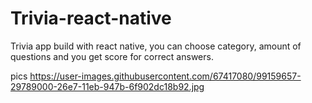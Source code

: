 # Trivia-react-native
Trivia app build with react native, you can choose category, amount of questions and you get score for correct answers.

pics
https://user-images.githubusercontent.com/67417080/99159657-29789000-26e7-11eb-947b-6f902dc18b92.jpg
